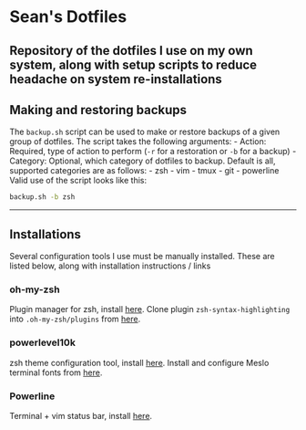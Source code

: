 # Sean's Dotfiles
Repository of the dotfiles I use on my own system, along with setup scripts to reduce headache on system re-installations
---

## Making and restoring backups
The `backup.sh` script can be used to make or restore backups of a given group of dotfiles.
The script takes the following arguments:
    - Action: Required, type of action to perform (`-r` for a restoration or `-b` for a backup)
    - Category: Optional, which category of dotfiles to backup. Default is all, supported categories are as follows:
        - zsh
        - vim
        - tmux
        - git
        - powerline
Valid use of the script looks like this:
```bash
backup.sh -b zsh
```
---

## Installations
Several configuration tools I use must be manually installed. These are listed below, along with installation instructions / links

### oh-my-zsh
Plugin manager for zsh, install [here](https://ohmyz.sh/#install).
Clone plugin `zsh-syntax-highlighting` into `.oh-my-zsh/plugins` from [here](https://github.com/zsh-users/zsh-syntax-highlighting/blob/master/INSTALL.md).

### powerlevel10k
zsh theme configuration tool, install [here](https://github.com/romkatv/powerlevel10k#oh-my-zsh=).
Install and configure Meslo terminal fonts from [here](https://github.com/romkatv/powerlevel10k/blob/master/font.md).

### Powerline
Terminal + vim status bar, install [here](https://powerline.readthedocs.io/en/master/installation/linux.html).
